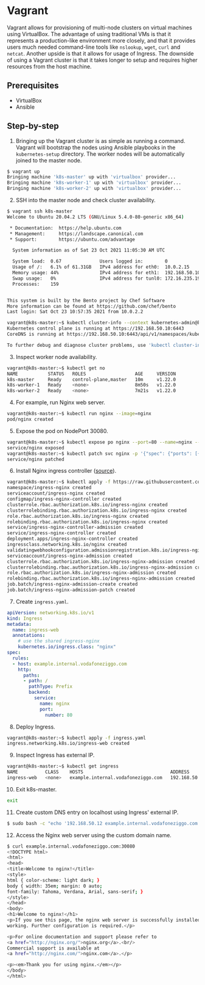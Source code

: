 # Vagrant

Vagrant allows for provisioning of multi-node clusters on virtual machines using VirtualBox. The advantage of using traditional VMs is that it represents a production-like environment more closely, and that it provides users much needed command-line tools like ```nslookup```, ```wget```, ```curl``` and ```netcat```. Another upside is that it allows for usage of Ingress. The downside of using a Vagrant cluster is that it takes longer to setup and requires higher resources from the host machine. 

## Prerequisites
* VirtualBox
* Ansible

## Step-by-step
1. Bringing up the Vagrant cluster is as simple as running a command. Vagrant will bootstrap the nodes using Ansible playbooks in the ```kubernetes-setup``` directory. The worker nodes will be automatically joined to the master node.
```bash
$ vagrant up
Bringing machine 'k8s-master' up with 'virtualbox' provider...
Bringing machine 'k8s-worker-1' up with 'virtualbox' provider...
Bringing machine 'k8s-worker-2' up with 'virtualbox' provider...
```
2. SSH into the master node and check cluster availability.
```bash
$ vagrant ssh k8s-master
Welcome to Ubuntu 20.04.2 LTS (GNU/Linux 5.4.0-80-generic x86_64)

 * Documentation:  https://help.ubuntu.com
 * Management:     https://landscape.canonical.com
 * Support:        https://ubuntu.com/advantage

  System information as of Sat 23 Oct 2021 11:05:30 AM UTC

  System load:  0.67              Users logged in:        0
  Usage of /:   6.1% of 61.31GB   IPv4 address for eth0:  10.0.2.15
  Memory usage: 44%               IPv4 address for eth1:  192.168.50.10
  Swap usage:   0%                IPv4 address for tunl0: 172.16.235.192
  Processes:    159


This system is built by the Bento project by Chef Software
More information can be found at https://github.com/chef/bento
Last login: Sat Oct 23 10:57:35 2021 from 10.0.2.2

vagrant@k8s-master:~$ kubectl cluster-info --context kubernetes-admin@kubernetes
Kubernetes control plane is running at https://192.168.50.10:6443
CoreDNS is running at https://192.168.50.10:6443/api/v1/namespaces/kube-system/services/kube-dns:dns/proxy

To further debug and diagnose cluster problems, use 'kubectl cluster-info dump'.
```
3. Inspect worker node availability.
```bash
vagrant@k8s-master:~$ kubectl get no 
NAME           STATUS   ROLES                  AGE     VERSION
k8s-master     Ready    control-plane,master   10m     v1.22.0
k8s-worker-1   Ready    <none>                 8m50s   v1.22.0
k8s-worker-2   Ready    <none>                 7m21s   v1.22.0
```
4. For example, run Nginx web server.
```bash
vagrant@k8s-master:~$ kubectl run nginx --image=nginx
pod/nginx created
```
5. Expose the pod on NodePort 30080.
```bash
vagrant@k8s-master:~$ kubectl expose po nginx --port=80 --name=nginx --type=NodePort
service/nginx exposed
vagrant@k8s-master:~$ kubectl patch svc nginx -p '{"spec": {"ports": [{"name": "nginx", "port": 80, "nodePort": 30080}]}}'
service/nginx patched
```
6. Install Nginx ingress controller ([source](https://kubernetes.github.io/ingress-nginx/deploy/#bare-metal)).
```bash
vagrant@k8s-master:~$ kubectl apply -f https://raw.githubusercontent.com/kubernetes/ingress-nginx/controller-v1.0.4/deploy/static/provider/baremetal/deploy.yaml
namespace/ingress-nginx created
serviceaccount/ingress-nginx created
configmap/ingress-nginx-controller created
clusterrole.rbac.authorization.k8s.io/ingress-nginx created
clusterrolebinding.rbac.authorization.k8s.io/ingress-nginx created
role.rbac.authorization.k8s.io/ingress-nginx created
rolebinding.rbac.authorization.k8s.io/ingress-nginx created
service/ingress-nginx-controller-admission created
service/ingress-nginx-controller created
deployment.apps/ingress-nginx-controller created
ingressclass.networking.k8s.io/nginx created
validatingwebhookconfiguration.admissionregistration.k8s.io/ingress-nginx-admission created
serviceaccount/ingress-nginx-admission created
clusterrole.rbac.authorization.k8s.io/ingress-nginx-admission created
clusterrolebinding.rbac.authorization.k8s.io/ingress-nginx-admission created
role.rbac.authorization.k8s.io/ingress-nginx-admission created
rolebinding.rbac.authorization.k8s.io/ingress-nginx-admission created
job.batch/ingress-nginx-admission-create created
job.batch/ingress-nginx-admission-patch created
```
7. Create ```ingress.yaml```.
```yaml
apiVersion: networking.k8s.io/v1
kind: Ingress
metadata:
  name: ingress-web
  annotations:
    # use the shared ingress-nginx
    kubernetes.io/ingress.class: "nginx"
spec:
  rules:
  - host: example.internal.vodafoneziggo.com
    http:
      paths:
      - path: /
        pathType: Prefix
        backend:
          service:
            name: nginx
            port:
              number: 80
```
8. Deploy Ingress.
```bash
vagrant@k8s-master:~$ kubectl apply -f ingress.yaml
ingress.networking.k8s.io/ingress-web created
```
9. Inspect Ingress has external IP.
```bash
vagrant@k8s-master:~$ kubectl get ingress
NAME          CLASS    HOSTS                                ADDRESS         PORTS   AGE
ingress-web   <none>   example.internal.vodafoneziggo.com   192.168.50.12   80      25s
```
10. Exit k8s-master.
```bash
exit
```
11. Create custom DNS entry on localhost using Ingress' external IP.
```bash
$ sudo bash -c "echo '192.168.50.12 example.internal.vodafoneziggo.com' >> /etc/hosts"
```
12. Access the Nginx web server using the custom domain name.
```bash
$ curl example.internal.vodafoneziggo.com:30080
<!DOCTYPE html>
<html>
<head>
<title>Welcome to nginx!</title>
<style>
html { color-scheme: light dark; }
body { width: 35em; margin: 0 auto;
font-family: Tahoma, Verdana, Arial, sans-serif; }
</style>
</head>
<body>
<h1>Welcome to nginx!</h1>
<p>If you see this page, the nginx web server is successfully installed and
working. Further configuration is required.</p>

<p>For online documentation and support please refer to
<a href="http://nginx.org/">nginx.org</a>.<br/>
Commercial support is available at
<a href="http://nginx.com/">nginx.com</a>.</p>

<p><em>Thank you for using nginx.</em></p>
</body>
</html>
```
